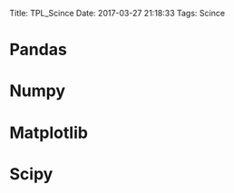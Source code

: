 Title: TPL_Scince
Date: 2017-03-27 21:18:33
Tags: Scince



# Pandas

# Numpy

# Matplotlib

# Scipy

